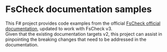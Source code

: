 # FsCheck documentation samples
This F# project provides code examples from the official [FsCheck
official documentation](https://fscheck.github.io/FsCheck/), updated
to work with FsCheck v3.  
Given that the existing documentation targets v2, this project can
assist in pinpointing the breaking changes that need to be addressed
in the documentation.
